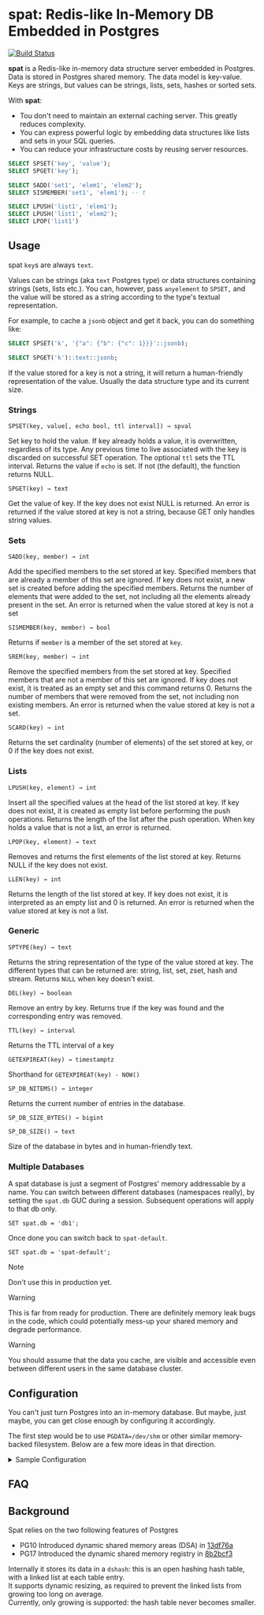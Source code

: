 # spat: Redis-like In-Memory DB Embedded in Postgres

[![Build Status](https://github.com/Florents-Tselai/spat/actions/workflows/build.yml/badge.svg)](https://github.com/Florents-Tselai/spat/actions)

**spat** is a Redis-like in-memory data structure server embedded in Postgres.
Data is stored in Postgres shared memory.
The data model is key-value.
Keys are strings, but values can be strings, lists, sets, hashes or sorted sets.

With **spat**:
- Tou don't need to maintain an external caching server. This greatly reduces complexity.
- You can express powerful logic by embedding data structures like lists and sets
in your SQL queries.
- You can reduce your infrastructure costs by reusing server resources.

```sql
SELECT SPSET('key', 'value');
SELECT SPGET('key');

SELECT SADD('set1', 'elem1', 'elem2');
SELECT SISMEMBER('set1', 'elem1'); -- t

SELECT LPUSH('list1', 'elem1');
SELECT LPUSH('list1', 'elem2');
SELECT LPOP('list1')
```

## Usage 

spat `key`s are always `text`. 

Values can be strings (aka `text` Postgres type) or data structures containing strings (sets, lists etc.).
You can, however, pass `anyelement` to `SPSET,` and the value will be stored as a string according to the type's textual representation.

For example, to cache a `jsonb` object and get it back, you can do something like:

```sql
SELECT SPSET('k', '{"a": {"b": {"c": 1}}}'::jsonb);

SELECT SPGET('k')::text::jsonb;
```

If the value stored for a key is not a string,
it will return a human-friendly representation of the value.
Usually the data structure type and its current size.

### Strings

`SPSET(key, value[, echo bool, ttl interval]) → spval`

Set key to hold the value. 
If key already holds a value, it is overwritten, regardless of its type.
Any previous time to live associated with the key is discarded on successful SET operation.
The optional `ttl` sets the TTL interval.
Returns the value if `echo` is set. If not (the default), the function returns NULL.

`SPGET(key) → text`

Get the value of key. 
If the key does not exist NULL is returned. 
An error is returned if the value stored at key is not a string, because GET only handles string values.

### Sets

`SADD(key, member) → int`

Add the specified members to the set stored at key. 
Specified members that are already a member of this set are ignored. 
If key does not exist, a new set is created before adding the specified members.
Returns the number of elements that were added to the set, not including all the elements already present in the set.
An error is returned when the value stored at key is not a set

`SISMEMBER(key, member) → bool`

Returns if `member` is a member of the set stored at `key`.

`SREM(key, member) → int`

Remove the specified members from the set stored at key. 
Specified members that are not a member of this set are ignored. 
If key does not exist, it is treated as an empty set and this command returns 0.
Returns the number of members that were removed from the set, not including non existing members.
An error is returned when the value stored at key is not a set.

`SCARD(key) → int`

Returns the set cardinality (number of elements) of the set stored at key,
or 0 if the key does not exist.

### Lists

`LPUSH(key, element) → int`

Insert all the specified values at the head of the list stored at key. 
If key does not exist, it is created as empty list before performing the push operations. 
Returns the length of the list after the push operation.
When key holds a value that is not a list, an error is returned.

`LPOP(key, element) → text`

Removes and returns the first elements of the list stored at key.
Returns NULL if the key does not exist.

`LLEN(key) → int`

Returns the length of the list stored at key. If key does not exist, it is interpreted as an empty list and 0 is returned. An error is returned when the value stored at key is not a list.

### Generic

`SPTYPE(key) → text`

Returns the string representation of the type of the value stored at key. 
The different types that can be returned are: string, list, set, zset, hash and stream.
Returns `NULL` when key doesn't exist.

`DEL(key) → boolean`

Remove an entry by key. 
Returns true if the key was found and the corresponding entry was removed.

`TTL(key) → interval`

Returns the TTL interval of a key

`GETEXPIREAT(key) → timestamptz`

Shorthand for `GETEXPIREAT(key) - NOW()`

`SP_DB_NITEMS() → integer`

Returns the current number of entries in the database.

`SP_DB_SIZE_BYTES() → bigint`

`SP_DB_SIZE() → text`

Size of the database in bytes and in human-friendly text.

### Multiple Databases 

A spat database is just a segment of Postgres' memory addressable by a name.
You can switch between different databases (namespaces really),
by setting the `spat.db` GUC during a session.
Subsequent operations will apply to that db only.

```tsql
SET spat.db = 'db1';
```

Once done you can switch back to `spat-default`.

```tsql
SET spat.db = 'spat-default';
```

> [!NOTE]
> Don't use this in production yet.

> [!WARNING]
> This is far from ready for production.
> There are definitely memory leak bugs in the code,
> which could potentially mess-up your shared memory
> and degrade performance.

> [!WARNING]
> You should assume that the data you cache, are visible
> and accessible even between different users in the same database cluster.

## Configuration

You can't just turn Postgres into an in-memory database.
But maybe, just maybe, you can get close enough by configuring it accordingly.

The first step would be to use `PGDATA=/dev/shm` or other similar memory-backed filesystem.
Below are a few more ideas in that direction. 

<details>
<summary>Sample Configuration</summary>

```sql
-- Disable Logging
ALTER SYSTEM SET logging_collector = 'off';

-- Minimize Temporary Disk Usage
ALTER SYSTEM SET work_mem = '1GB';
ALTER SYSTEM SET maintenance_work_mem = '10GB';

-- Disable WAL Writes
ALTER SYSTEM SET wal_level = 'none';
ALTER SYSTEM SET archive_mode = 'off';
ALTER SYSTEM SET synchronous_commit = 'off';
ALTER SYSTEM SET wal_writer_delay = '10min';
ALTER SYSTEM SET max_wal_size = '1GB'; -- Set a high threshold to minimize flushing
ALTER SYSTEM SET wal_buffers = '16MB'; -- Minimal size

--Disable Checkpoints
ALTER SYSTEM SET checkpoint_timeout = '10min'; -- Or higher
ALTER SYSTEM SET checkpoint_completion_target = '0'; -- Prevent intermediate flushes
ALTER SYSTEM SET max_wal_size = '128GB'; -- Keep WAL size large to delay checkpoints
      
-- Disable Auto-Vacuum
ALTER SYSTEM SET checkpoint_timeout = '10min'; -- Or higher
ALTER SYSTEM SET checkpoint_completion_target = '0'; -- Prevent intermediate flushes
ALTER SYSTEM SET max_wal_size = '128GB'; -- Keep WAL size large to delay checkpoints
      
-- Use Temporary Tablespaces in Memory
ALTER SYSTEM SET temp_tablespaces = '/dev/shm'; -- Or equivalent memory-backed filesystem
      
-- Disable Disk Writes for Statistics
ALTER SYSTEM SET stats_temp_directory = '/dev/shm';
      
-- Disable Background Writer
ALTER SYSTEM SET bgwriter_lru_maxpages = 0;
ALTER SYSTEM SET bgwriter_delay = '10min'; -- Delay any operations
```

</details>

## FAQ 

## Background

Spat relies on the two following features of Postgres

- PG10 Introduced dynamic shared memory areas (DSA) in [13df76a](https://github.com/postgres/postgres/commit/13df76a)
- PG17 Introduced the dynamic shared memory registry in [8b2bcf3](https://github.com/postgres/postgres/commit/8b2bcf3)

Internally it stores its data in a `dshash`: 
this is an open hashing hash table, with a linked list at each table entry.  
It supports dynamic resizing, as required to prevent the linked lists from growing too long on average.  
Currently, only growing is supported: the hash table never becomes smaller.

